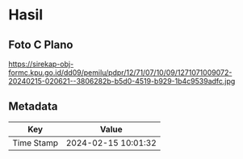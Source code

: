 # Hasil

## Foto C Plano

https://sirekap-obj-formc.kpu.go.id/dd09/pemilu/pdpr/12/71/07/10/09/1271071009072-20240215-020621--3806282b-b5d0-4519-b929-1b4c9539adfc.jpg


## Metadata

| Key        | Value               |
| ---------- | ------------------- |
| Time Stamp | 2024-02-15 10:01:32 |



